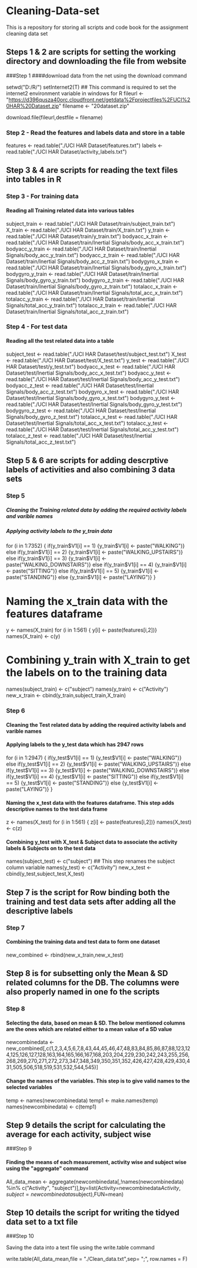 Cleaning-Data-set
=================

This is a repository for storing all scripts and code book for the assignment cleaning data set

## Steps 1 & 2 are scripts for setting the working directory and downloading the file from website

###Step 1
####download data from the net using the download command

setwd("D:/R/")
setInternet2(T) ## This command is required to set the internet2 environment variable in windows for R
fileurl <- "https://d396qusza40orc.cloudfront.net/getdata%2Fprojectfiles%2FUCI%20HAR%20Dataset.zip"
filename <- "20dataset.zip"

download.file(fileurl,destfile = filename)

### Step 2 - Read the features and labels data and store in a table

features <- read.table("./UCI HAR Dataset/features.txt")
labels <- read.table("./UCI HAR Dataset/activity_labels.txt")

## Step 3 & 4 are scripts for reading the text files into tables in R

### Step 3 - For training data

#### Reading all Training related data into various tables
subject_train <- read.table("./UCI HAR Dataset/train/subject_train.txt")
X_train <- read.table("./UCI HAR Dataset/train/X_train.txt")
y_train <- read.table("./UCI HAR Dataset/train/y_train.txt")
bodyacc_x_train <- read.table("./UCI HAR Dataset/train/Inertial Signals/body_acc_x_train.txt")
bodyacc_y_train <- read.table("./UCI HAR Dataset/train/Inertial Signals/body_acc_y_train.txt")
bodyacc_z_train <- read.table("./UCI HAR Dataset/train/Inertial Signals/body_acc_z_train.txt")
bodygyro_x_train <- read.table("./UCI HAR Dataset/train/Inertial Signals/body_gyro_x_train.txt")
bodygyro_y_train <- read.table("./UCI HAR Dataset/train/Inertial Signals/body_gyro_y_train.txt")
bodygyro_z_train <- read.table("./UCI HAR Dataset/train/Inertial Signals/body_gyro_z_train.txt")
totalacc_x_train <- read.table("./UCI HAR Dataset/train/Inertial Signals/total_acc_x_train.txt")
totalacc_y_train <- read.table("./UCI HAR Dataset/train/Inertial Signals/total_acc_y_train.txt")
totalacc_z_train <- read.table("./UCI HAR Dataset/train/Inertial Signals/total_acc_z_train.txt")

### Step 4 - For test data
#### Reading all the test related data into a table
subject_test <- read.table("./UCI HAR Dataset/test/subject_test.txt")
X_test <- read.table("./UCI HAR Dataset/test/X_test.txt")
y_test <- read.table("./UCI HAR Dataset/test/y_test.txt")
bodyacc_x_test <- read.table("./UCI HAR Dataset/test/Inertial Signals/body_acc_x_test.txt")
bodyacc_y_test <- read.table("./UCI HAR Dataset/test/Inertial Signals/body_acc_y_test.txt")
bodyacc_z_test <- read.table("./UCI HAR Dataset/test/Inertial Signals/body_acc_z_test.txt")
bodygyro_x_test <- read.table("./UCI HAR Dataset/test/Inertial Signals/body_gyro_x_test.txt")
bodygyro_y_test <- read.table("./UCI HAR Dataset/test/Inertial Signals/body_gyro_y_test.txt")
bodygyro_z_test <- read.table("./UCI HAR Dataset/test/Inertial Signals/body_gyro_z_test.txt")
totalacc_x_test <- read.table("./UCI HAR Dataset/test/Inertial Signals/total_acc_x_test.txt")
totalacc_y_test <- read.table("./UCI HAR Dataset/test/Inertial Signals/total_acc_y_test.txt")
totalacc_z_test <- read.table("./UCI HAR Dataset/test/Inertial Signals/total_acc_z_test.txt")

## Step 5 & 6 are scripts for adding descrptive labels of activities and also combining 3 data sets

### Step 5

##### Cleaning the Training related data by adding the required activity labels and varible names

##### Applying activity labels to the y_train data

for (i in 1:7352) {
  if(y_train$V1[i] == 1) {y_train$V1[i] <- paste("WALKING")}
  else if(y_train$V1[i] == 2) {y_train$V1[i] <- paste("WALKING_UPSTAIRS")}
  else if(y_train$V1[i] == 3) {y_train$V1[i] <- paste("WALKING_DOWNSTAIRS")}
  else if(y_train$V1[i] == 4) {y_train$V1[i] <- paste("SITTING")}
  else if(y_train$V1[i] == 5) {y_train$V1[i] <- paste("STANDING")}
  else  {y_train$V1[i] <- paste("LAYING")}
}

# Naming the x_train data with the features dataframe
y <- names(X_train)
for (i in 1:561) { y[i] <- paste(features[i,2])}
names(X_train) <- c(y)


# Combining y_train with X_train to get the labels on to the training data
names(subject_train) <- c("subject")
names(y_train) <- c("Activity")
new_x_train <- cbind(y_train,subject_train,X_train)

### Step 6

#### Cleaning the Test related data by adding the required activity labels and varible names

#### Applying labels to the y_test data which has 2947 rows

for (i in 1:2947) {
  if(y_test$V1[i] == 1) {y_test$V1[i] <- paste("WALKING")}
  else if(y_test$V1[i] == 2) {y_test$V1[i] <- paste("WALKING_UPSTAIRS")}
  else if(y_test$V1[i] == 3) {y_test$V1[i] <- paste("WALKING_DOWNSTAIRS")}
  else if(y_test$V1[i] == 4) {y_test$V1[i] <- paste("SITTING")}
  else if(y_test$V1[i] == 5) {y_test$V1[i] <- paste("STANDING")}
  else  {y_test$V1[i] <- paste("LAYING")}
}

#### Naming the x_test data with the features dataframe. This step adds descriptive names to the test data frame
z <- names(X_test)
for (i in 1:561) { z[i] <- paste(features[i,2])}
names(X_test) <- c(z)


#### Combining y_test with X_test & Subject data  to associate the activity labels & Subjects on to the test data
names(subject_test) <- c("subject") ## This step renames the subject column variable
names(y_test) <- c("Activity")
new_x_test <- cbind(y_test,subject_test,X_test)

## Step 7 is the script for Row binding both the training and test data sets after adding all the descriptive labels

### Step 7

#### Combining the training data and test data to form one dataset

new_combined <- rbind(new_x_train,new_x_test)

## Step 8 is for subsetting only the Mean & SD related columns for the DB. The columns were also properly named in one fo the scripts

### Step 8

#### Selecting the data, based on mean & SD. The below mentioned columns are the ones which are related either to a mean value of a SD value

newcombinedata <- new_combined[,c(1,2,3,4,5,6,7,8,43,44,45,46,47,48,83,84,85,86,87,88,123,124,125,126,127,128,163,164,165,166,167,168,203,204,229,230,242,243,255,256,268,269,270,271,272,273,347,348,349,350,351,352,426,427,428,429,430,431,505,506,518,519,531,532,544,545)]

#### Change the names of the variables. This step is to give valid names to the selected variables
temp <- names(newcombinedata)
temp1 <- make.names(temp)
names(newcombinedata) <- c(temp1)

## Step 9 details the script for calculating the average for each activity, subject wise
###Step 9

#### Finding the means of each measurement, activity wise and subject wise using the "aggregate" command

All_data_mean <- aggregate(newcombinedata[,!names(newcombinedata) %in% c("Activity", "subject")],by=list(Activity=newcombinedata$Activity,subject=newcombinedata$subject),FUN=mean)

## Step 10 details the script for writing the tidyed data set to a txt file

###Step 10

Saving the data into a text file using the write.table command

write.table(All_data_mean,file = "./Clean_data.txt",sep= ";", row.names = F)






